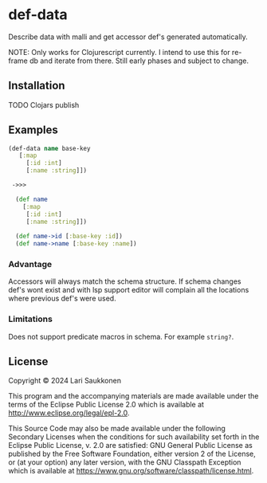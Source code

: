 # def-data

Describe data with malli and get accessor def's generated automatically.

NOTE: Only works for Clojurescript currently. I intend to use this for re-frame db and iterate from there. Still early phases and subject to change.

## Installation

TODO Clojars publish


## Examples

``` clojure
(def-data name base-key
   [:map
     [:id :int]
     [:name :string]])

 ->>>

  (def name
    [:map
     [:id :int]
     [:name :string]])
 
  (def name->id [:base-key :id])
  (def name->name [:base-key :name])

```

### Advantage
Accessors will always match the schema structure. If schema changes def's wont exist and with lsp support editor will complain all the locations where previous def's were used.
  
### Limitations
Does not support predicate macros in schema. For example `string?`.


## License

Copyright © 2024 Lari Saukkonen

This program and the accompanying materials are made available under the
terms of the Eclipse Public License 2.0 which is available at
http://www.eclipse.org/legal/epl-2.0.

This Source Code may also be made available under the following Secondary
Licenses when the conditions for such availability set forth in the Eclipse
Public License, v. 2.0 are satisfied: GNU General Public License as published by
the Free Software Foundation, either version 2 of the License, or (at your
option) any later version, with the GNU Classpath Exception which is available
at https://www.gnu.org/software/classpath/license.html.
